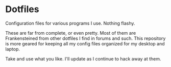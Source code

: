 # Dotfiles
Configuration files for various programs I use. Nothing flashy.

These are far from complete, or even pretty. Most of them are Frankensteined from other dotfiles I find in forums and such. This repository is more geared for keeping all my config files organized for my desktop and laptop.

Take and use what you like. I'll update as I continue to hack away at them.
